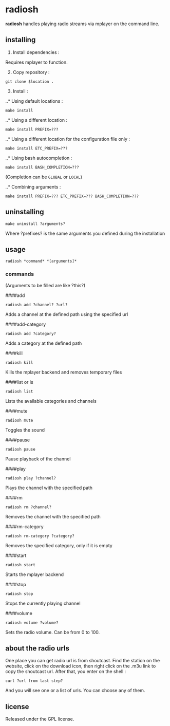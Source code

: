 # radiosh

**radiosh** handles playing radio streams via mplayer on the command line.

## installing

1. Install dependencies :

Requires mplayer to function.

2. Copy repository :
```
git clone $location .
```
3. Install :

..* Using default locations :
```
make install
```
..* Using a different location :
```
make install PREFIX=???
```
..* Using a different location for the configuration file only :
```
make install ETC_PREFIX=???
```
..* Using bash autocompletion :
```
make install BASH_COMPLETION=???
```
(Completion can be `GLOBAL` or `LOCAL`)

..* Combining arguments :
```
make install PREFIX=??? ETC_PREFIX=??? BASH_COMPLETION=???
```

## uninstalling
```
make uninstall ?arguments?
```
Where ?prefixes? is the same arguments you defined during the installation

## usage
```
radiosh *command* *[arguments]*
```

### commands

(Arguments to be filled are like ?this?)

####add
```
radiosh add ?channel? ?url?
```
Adds a channel at the defined path using the specified url

####add-category
```
radiosh add ?category?
```
Adds a category at the defined path

####kill
```
radiosh kill
```
Kills the mplayer backend and removes temporary files

####list or ls
```
radiosh list
```
Lists the available categories and channels

####mute
```
radiosh mute
```
Toggles the sound

####pause
```
radiosh pause
```
Pause playback of the channel

####play
```
radiosh play ?channel?
```
Plays the channel with the specified path

####rm
```
radiosh rm ?channel?
```
Removes the channel with the specified path

####rm-category
```
radiosh rm-category ?category?
```
Removes the specified category, only if it is empty

####start
```
radiosh start
```
Starts the mplayer backend

####stop
```
radiosh stop
```
Stops the currently playing channel

####volume
```
radiosh volume ?volume?
```
Sets the radio volume. Can be from 0 to 100.

## about the radio urls

One place you can get radio url is from shoutcast. Find the station on the website, click on the download icon, then right click on the .m3u link to copy the shoutcast url. After that, you enter on the shell :
```
curl ?url from last step?
```
And you will see one or a list of urls. You can choose any of them.

## license

Released under the GPL license.
